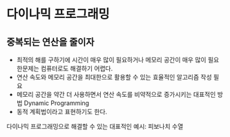 # 다이나믹 프로그래밍

## 중복되는 연산을 줄이자
- 최적의 해를 구하기에 시간이 매우 많이 필요하거나 메모리 공간이 매우 많이 필요한문제는 컴퓨터로도 해결하기 어렵다.
- 연산 속도와 메모리 공간을 최대한으로 활용할 수 있는 효율적인 알고리즘 작성 필요
- 메모리 공간을 약간 더 사용하면서 연산 속도를 비약적으로 증가시키는 대표적인 방법 Dynamic Programming
- 동적 계획법이라고 표현하기도 한다. 


다이나믹 프로그래밍으로 해결할 수 있는 대표적인 예시: 피보나치 수열